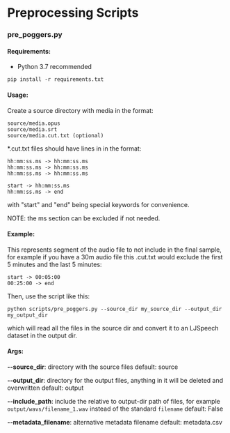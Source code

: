 # Preprocessing Scripts

### pre_poggers.py

#### Requirements:

- Python 3.7 recommended

`pip install -r requirements.txt`

#### Usage:

Create a source directory with media in the format:

```
source/media.opus
source/media.srt
source/media.cut.txt (optional)
```

\*.cut.txt files should have lines in in the format:

```
hh:mm:ss.ms -> hh:mm:ss.ms
hh:mm:ss.ms -> hh:mm:ss.ms
hh:mm:ss.ms -> hh:mm:ss.ms

start -> hh:mm:ss.ms
hh:mm:ss.ms -> end
```

with "start" and "end" being special keywords for convenience.

NOTE: the ms section can be excluded if not needed.

#### Example:

This represents segment of the audio file to not include in the final sample,
for example if you have a 30m audio file this .cut.txt would exclude the first 5 minutes and the last 5 minutes:

```
start -> 00:05:00
00:25:00 -> end
```

Then, use the script like this:

`python scripts/pre_poggers.py --source_dir my_source_dir --output_dir my_output_dir`

which will read all the files in the source dir and convert it to an LJSpeech dataset in the output dir.

#### Args:

**--source_dir**: directory with the source files
default: source

**--output_dir**: directory for the output files, anything in it will be deleted and overwritten
default: output

**--include_path**: include the relative to output-dir path of files, for example `output/wavs/filename_1.wav` instead of the standard `filename`
default: False

**--metadata_filename**: alternative metadata filename
default: metadata.csv
